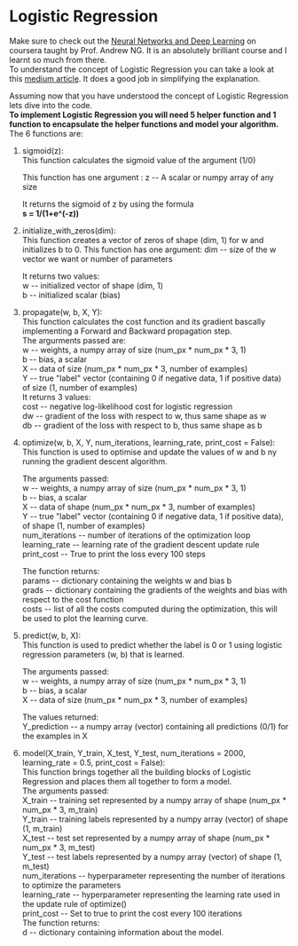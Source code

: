 # Logistic Regression

Make sure to check out the [Neural Networks and Deep Learning](https://www.coursera.org/learn/neural-networks-deep-learning) on coursera taught by Prof. Andrew NG. It is an absolutely brilliant course and I learnt so much from there.<br> 
To understand the concept of Logistic Regression you can take a look at this [medium article](https://medium.com/data-science-group-iitr/logistic-regression-simplified-9b4efe801389). It does a good job in simplifying the explanation.

Assuming now that you have understood the concept of Logistic Regression lets dive into the code.<br>
**To implement Logistic Regression you will need 5 helper function and 1 function to encapsulate the helper functions and model your algorithm.**<br>
The 6 functions are:<br>
1. sigmoid(z):<br>
   This function calculates the sigmoid value of the argument (1/0)
   
   This function has one argument : z -- A scalar or numpy array of any size
   
   It returns the sigmoid of z by using the formula<br>**s = 1/(1+e^(-z))**
2. initialize_with_zeros(dim):<br>
   This function creates a vector of zeros of shape (dim, 1) for w and initializes b to 0.
   This function has one argument:
    dim -- size of the w vector we want or number of parameters <br>
    
   It returns two values: <br>
    w -- initialized vector of shape (dim, 1)<br>
    b -- initialized scalar (bias)
3.  propagate(w, b, X, Y):<br>
   This function calculates the cost function and its gradient bascally implementing a Forward and Backward propagation step.<br>
   The argurments passed are:<br>
    w -- weights, a numpy array of size (num_px * num_px * 3, 1)<br>
    b -- bias, a scalar<br>
    X -- data of size (num_px * num_px * 3, number of examples)<br>
    Y -- true "label" vector (containing 0 if negative data, 1 if positive data) of size (1, number of examples)<br>
    It returns 3 values:<br>
    cost -- negative log-likelihood cost for logistic regression<br>
    dw -- gradient of the loss with respect to w, thus same shape as w<br>
    db -- gradient of the loss with respect to b, thus same shape as b

4. optimize(w, b, X, Y, num_iterations, learning_rate, print_cost = False):<br>
   This function is used to optimise and update the values of w and b ny running the gradient descent algorithm.<br>
   
   The arguments passed:<br>
    w -- weights, a numpy array of size (num_px * num_px * 3, 1)<br>
    b -- bias, a scalar<br>
    X -- data of shape (num_px * num_px * 3, number of examples)<br>
    Y -- true "label" vector (containing 0 if negative data, 1 if positive data), of shape (1, number of examples)<br>
    num_iterations -- number of iterations of the optimization loop<br>
    learning_rate -- learning rate of the gradient descent update rule<br>
    print_cost -- True to print the loss every 100 steps
   
   The function returns:<br>
    params -- dictionary containing the weights w and bias b<br>
    grads -- dictionary containing the gradients of the weights and bias with respect to the cost function<br>
    costs -- list of all the costs computed during the optimization, this will be used to plot the learning curve.
5. predict(w, b, X):<br>
   This function is used to predict whether the label is 0 or 1 using logistic regression parameters (w, b) that is learned.<br>
   
   The arguments passed:<br>
    w -- weights, a numpy array of size (num_px * num_px * 3, 1)<br>
    b -- bias, a scalar<br>
    X -- data of size (num_px * num_px * 3, number of examples)<br>
   
   The values returned:<br>
    Y_prediction -- a numpy array (vector) containing all predictions (0/1) for the examples in X
6. model(X_train, Y_train, X_test, Y_test, num_iterations = 2000, learning_rate = 0.5, print_cost = False):<br>
   This function brings together all the building blocks of Logistic Regression and places them all together to form a model.<br>
   The arguments passed:<br>
    X_train -- training set represented by a numpy array of shape (num_px * num_px * 3, m_train)<br>
    Y_train -- training labels represented by a numpy array (vector) of shape (1, m_train)<br>
    X_test -- test set represented by a numpy array of shape (num_px * num_px * 3, m_test)<br>
    Y_test -- test labels represented by a numpy array (vector) of shape (1, m_test)<br>
    num_iterations -- hyperparameter representing the number of iterations to optimize the parameters<br>
    learning_rate -- hyperparameter representing the learning rate used in the update rule of optimize()<br>
    print_cost -- Set to true to print the cost every 100 iterations<br>
   The function returns:<br>
   d -- dictionary containing information about the model.

